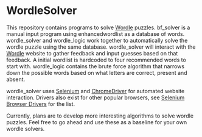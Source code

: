 # WordleSolver

This repository contains programs to solve [Wordle](https://www.nytimes.com/games/wordle/index.html) puzzles.  bf_solver is a manual input program using enhancedwordlist as a database of words.  wordle_solver and wordle_logic work together to automatically solve the wordle puzzle using the same database.  wordle_solver will interact with the [Wordle](https://www.nytimes.com/games/wordle/index.html) website to gather feedback and input guesses based on that feedback.  A initial wordlist is hardcoded to four recommended words to start with.  wordle_logic contains the brute force algorithm that narrows down the possible words based on what letters are correct, present and absent.  

wordle_solver uses [Selenium](https://www.selenium.dev/) and [ChromeDriver](https://chromedriver.chromium.org/downloads) for automated website interaction. Drivers also exist for other popular browsers, see [Selenium Browser Drivers](https://www.selenium.dev/documentation/webdriver/getting_started/install_drivers/) for the list.

Currently, plans are to develop more interesting algorithms to solve wordle puzzles.  Feel free to go ahead and use these as a baseline for your own wordle solvers.
